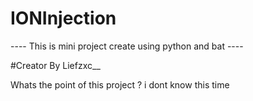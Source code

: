 # IONInjection
---- This is mini project create using python and bat ----

#Creator By Liefzxc__

Whats the point of this project ?
i dont know this time
